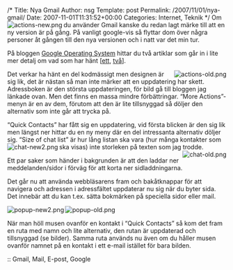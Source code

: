 /*
 Title: Nya Gmail
 Author: nsg
 Template: post
 Permalink: /2007/11/01/nya-gmail/
 Date: 2007-11-01T11:31:52+00:00
 Categories: Internet, Teknik
*/
<img src="http://nsg.cc/wp-content/uploads/2007/11/actions-new.png" title="actions-new.png" alt="actions-new.png" align="left" />Om du använder Gmail kanske du redan lagt märke till att en ny version är på gång. På vanligt google-vis så flyttar dom över några personer åt gången till den nya versionen och i natt var det min tur.

På bloggen [Google Operating System][1] hittar du två artiklar som går in i lite mer detalj om vad som har hänt [[ett][2], [två][3]].

<img src="http://nsg.cc/wp-content/uploads/2007/11/actions-old.png" title="actions-old.png" alt="actions-old.png" align="right" />Det verkar ha hänt en del kodmässigt men designen är sig lik, det är nästan så man inte märker att en uppdatering har skett. Adressboken är den största uppdateringen, för bild gå till bloggen jag länkade ovan. Men det finns en massa mindre förbättringar. &#8220;More Actions&#8221;-menyn är en av dem, förutom att den är lite tillsnyggad så döljer den alternativ som inte går att trycka på.

&#8220;Quick Contacts&#8221; har fått sig en uppdatering, vid första blicken är den sig lik men längst ner hittar du en ny meny där en del intressanta alternativ döljer sig. &#8220;Size of chat list&#8221; är hur lång listan ska vara (hur många kontakter som ska visas) inte storleken på texten som jag trodde.<img src="http://junkpile.se/%7Es/wp/wp-content/uploads/2007/11/chat-new2.png" title="chat-new2.png" alt="chat-new2.png" align="left" /><img src="http://nsg.cc/wp-content/uploads/2007/11/chat-old.png" title="chat-old.png" alt="chat-old.png" align="right" />

Ett par saker som händer i bakgrunden är att den laddar ner meddelanden/sidor i förväg för att korta ner sidladdningarna.

Det går nu att använda webbläsarens fram och bakåtknappar för att navigera och adressen i adressfältet uppdaterar nu sig när du byter sida. Det innebär att du kan t.ex. sätta bokmärken på speciella sidor eller mail.

<img src="http://junkpile.se/%7Es/wp/wp-content/uploads/2007/11/popup-new2.png" title="popup-new2.png" alt="popup-new2.png" align="left" />

![popup-old.png][4]

När man höll musen ovanför en kontakt i &#8220;Quick Contacts&#8221; så kom det fram en ruta med namn och lite alternativ, den rutan är uppdaterad och tillsnyggad (se bilder). Samma ruta används nu även om du håller musen ovanför namnet på en kontakt i ett e-mail istället för bara bilden.

:: Gmail, Mail, E-post, Google

<small></small>

 [1]: http://googlesystem.blogspot.com/
 [2]: http://googlesystem.blogspot.com/2007/10/gmails-new-version-is-now-available.html
 [3]: http://googlesystem.blogspot.com/2007/10/next-version-of-gmail-will-be-faster.html
 [4]: http://junkpile.se/%7Es/wp/wp-content/uploads/2007/11/popup-old.png "popup-old.png"